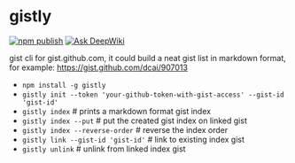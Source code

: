 # gistly
[![npm publish](https://github.com/dcai/gistly/actions/workflows/npmpublish.yml/badge.svg)](https://github.com/dcai/gistly/actions/workflows/npmpublish.yml)
[![Ask DeepWiki](https://deepwiki.com/badge.svg)](https://deepwiki.com/dcai/gistly)

gist cli for gist.github.com, it could build a neat gist list in markdown format, for example:
<https://gist.github.com/dcai/907013>

- `npm install -g gistly`
- `gistly init --token 'your-github-token-with-gist-access' --gist-id 'gist-id'`
- `gistly index` \# prints a markdown format gist index
- `gistly index --put` \# put the created gist index on linked gist
- `gistly index --reverse-order` \# reverse the index order
- `gistly link --gist-id 'gist-id'` \# link to existing index gist
- `gistly unlink` \# unlink from linked index gist
